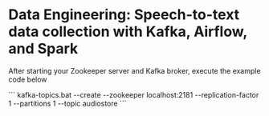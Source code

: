 # Data Engineering: Speech-to-text data collection with Kafka, Airflow, and Spark
<p>
After starting your Zookeeper server and Kafka broker, execute the example code below
</p>
```
kafka-topics.bat --create --zookeeper localhost:2181 --replication-factor 1 --partitions 1 --topic audiostore
```